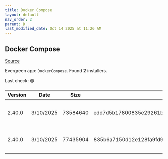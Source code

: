 ```yaml
---
title: Docker Compose
layout: default
nav_order: 2
parent: D
last_modified_date: Oct 14 2025 at 11:26 AM
---
```


## Docker Compose

[Source](https://github.com/docker/compose)

Evergreen app: `DockerCompose`. Found **2** installers.

Last check: 🟢

| Version | Date      | Size     | Sha256                                                           | Architecture | InstallerType | Type | URI                                                                                                                                                                                              |
| ------- | --------- | -------- | ---------------------------------------------------------------- | ------------ | ------------- | ---- | ------------------------------------------------------------------------------------------------------------------------------------------------------------------------------------------------ |
| 2.40.0  | 3/10/2025 | 73584640 | edd7d5b17800835e29261bbd64eee1ffb2d7793230a6c68616750f1254bc9f14 | ARM64        | Default       | exe  | [https://github.com/docker/compose/releases/download/v2.40.0/docker-compose-windows-aarch64.exe](https://github.com/docker/compose/releases/download/v2.40.0/docker-compose-windows-aarch64.exe) |
| 2.40.0  | 3/10/2025 | 77435904 | 835b6a7150d12e128fa9fd902abff6212ff3e55398683d57e213956558ead5df | x64          | Default       | exe  | [https://github.com/docker/compose/releases/download/v2.40.0/docker-compose-windows-x86_64.exe](https://github.com/docker/compose/releases/download/v2.40.0/docker-compose-windows-x86_64.exe)   |

